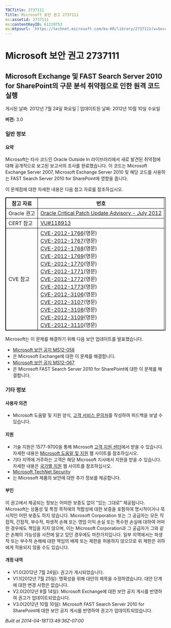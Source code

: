 ```yaml
---
TOCTitle: 2737111
Title: Microsoft 보안 권고 2737111
ms:assetid: 2737111
ms:contentKeyID: 61229753
ms:mtpsurl: 'https://technet.microsoft.com/ko-KR/library/2737111(v=Security.10)'
---
```


Microsoft 보안 권고 2737111
===========================

Microsoft Exchange 및 FAST Search Server 2010 for SharePoint의 구문 분석 취약점으로 인한 원격 코드 실행
-------------------------------------------------------------------------------------------------------

게시된 날짜: 2012년 7월 24일 화요일 | 업데이트된 날짜: 2012년 10월 10일 수요일

**버전:** 3.0

### 일반 정보

#### 요약

Microsoft는 타사 코드인 Oracle Outside In 라이브러리에서 새로 발견된 취약점에 대해 공개적으로 보고된 보고서의 조사를 완료했습니다. 이 코드는 Microsoft Exchange Server 2007, Microsoft Exchange Server 2010 및 해당 코드를 사용하는 FAST Search Server 2010 for SharePoint에 영향을 줍니다.

이 문제점에 대한 자세한 내용은 다음 참고 자료를 참조하십시오.


<p></p>
<table style="border:1px solid black;">
<thead>
<tr class="header">
<th style="border:1px solid black;" >참고 자료</th>
<th style="border:1px solid black;" >번호</th>
</tr>
</thead>
<tbody>
<tr class="odd">
<td style="border:1px solid black;">Oracle 권고</td>
<td style="border:1px solid black;"><a href="http://www.oracle.com/technetwork/topics/security/cpujul2012-392727.html">Oracle Critical Patch Update Advisory - July 2012</a></td>
</tr>
<tr class="even">
<td style="border:1px solid black;">CERT 참고</td>
<td style="border:1px solid black;"><a href="http://www.kb.cert.org/vuls/id/118913">VU#118913</a></td>
</tr>
<tr class="odd">
<td style="border:1px solid black;">CVE 참고</td>
<td style="border:1px solid black;"><a href="http://www.cve.mitre.org/cgi-bin/cvename.cgi?name=cve-2012-1766">CVE-2012-1766</a>(영문)<br />
<a href="http://www.cve.mitre.org/cgi-bin/cvename.cgi?name=cve-2012-1767">CVE-2012-1767</a>(영문)<br />
<a href="http://www.cve.mitre.org/cgi-bin/cvename.cgi?name=cve-2012-1768">CVE-2012-1768</a>(영문)<br />
<a href="http://www.cve.mitre.org/cgi-bin/cvename.cgi?name=cve-2012-1769">CVE-2012-1769</a>(영문)<br />
<a href="http://www.cve.mitre.org/cgi-bin/cvename.cgi?name=cve-2012-1770">CVE-2012-1770</a>(영문)<br />
<a href="http://www.cve.mitre.org/cgi-bin/cvename.cgi?name=cve-2012-1771">CVE-2012-1771</a>(영문)<br />
<a href="http://www.cve.mitre.org/cgi-bin/cvename.cgi?name=cve-2012-1772">CVE-2012-1772</a>(영문)<br />
<a href="http://www.cve.mitre.org/cgi-bin/cvename.cgi?name=cve-2012-1773">CVE-2012-1773</a>(영문)<br />
<a href="http://www.cve.mitre.org/cgi-bin/cvename.cgi?name=cve-2012-3106">CVE-2012-3106</a>(영문)<br />
<a href="http://www.cve.mitre.org/cgi-bin/cvename.cgi?name=cve-2012-3107">CVE-2012-3107</a>(영문)<br />
<a href="http://www.cve.mitre.org/cgi-bin/cvename.cgi?name=cve-2012-3108">CVE-2012-3108</a>(영문)<br />
<a href="http://www.cve.mitre.org/cgi-bin/cvename.cgi?name=cve-2012-3109">CVE-2012-3109</a>(영문)<br />
<a href="http://www.cve.mitre.org/cgi-bin/cvename.cgi?name=cve-2012-3110">CVE-2012-3110</a>(영문)</td>
</tr>
</tbody>
</table>
 

Microsoft는 이 문제를 해결하기 위해 다음 보안 업데이트를 발표했습니다.

-   [Microsoft 보안 공지 MS12-058](http://go.microsoft.com/fwlink/?linkid=259630)
-   은 Microsoft Exchange에 대한 이 문제를 해결합니다.
-   [Microsoft 보안 공지 MS12-067](http://go.microsoft.com/fwlink/?linkid=259736)
-   은 Microsoft FAST Search Server 2010 for SharePoint에 대한 이 문제를 해결합니다.

### 기타 정보

#### 사용자 의견

-   Microsoft 도움말 및 지원 양식, [고객 서비스 문의처](http://support.microsoft.com/kb/?scid=sw;en;1257&showpage=1&ws=technet&sd=tech)를 작성하여 피드백을 보낼 수 있습니다.

#### 지원

-   기술 지원은 1577-9700을 통해 Microsoft [고객 지원 센터](http://go.microsoft.com/fwlink/?linkid=21131)에서 받을 수 있습니다. 자세한 내용은 [Microsoft 도움말 및 지원](http://support.microsoft.com/) 웹 사이트를 참조하십시오.
-   기타 지역에 거주하는 고객은 해당 Microsoft 지사에서 지원을 받을 수 있습니다. 자세한 내용은 [국가별 지원](http://go.microsoft.com/fwlink/?linkid=21155) 웹 사이트를 참조하십시오.
-   [Microsoft TechNet Security](http://go.microsoft.com/fwlink/?linkid=21132)
-   는 Microsoft 제품의 보안에 대한 추가 정보를 제공합니다.

#### 부인

이 권고에서 제공되는 정보는 어떠한 보증도 없이 "있는 그대로" 제공됩니다. Microsoft는 상품성 및 특정 목적에의 적합성에 대한 보증을 포함하여 명시적이거나 묵시적인 어떤 보증도 하지 않습니다. Microsoft Corporation 또는 그 공급자는 모든 직접적, 간접적, 부수적, 파생적 손해 또는 영업 이익 손실 또는 특수한 손실에 대하여 어떠한 경우에도 책임을 지지 않으며, 이는 Microsoft Corporation과 그 공급자가 그와 같은 손해의 가능성을 사전에 알고 있던 경우에도 마찬가지입니다. 일부 지역에서는 파생적 또는 부수적 손해에 대한 책임의 배제 또는 제한을 허용하지 않으므로 위 제한은 귀하에게 적용되지 않을 수도 있습니다.

#### 개정 내역

-   V1.0(2012년 7월 24일): 권고가 게시되었습니다.
-   V1.1(2012년 7월 25일): 명확성을 위해 대안의 제목을 수정하였습니다. 대안 단계에 대한 변경 사항은 없습니다.
-   V2.0(2012년 8월 14일): Microsoft Exchange에 대한 보안 공지 게시를 반영하여 권고가 업데이트되었습니다.
-   V3.0(2012년 10월 10일): Microsoft FAST Search Server 2010 for SharePoint에 대한 보안 공지 게시를 반영하여 권고가 업데이트되었습니다.

*Built at 2014-04-18T13:49:36Z-07:00*
